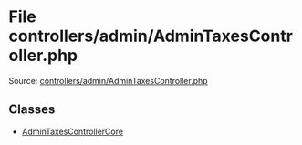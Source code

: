 File controllers/admin/AdminTaxesController.php
=========

Source: [controllers/admin/AdminTaxesController.php](https://github.com/PrestaShop/PrestaShop/blob/1.5.1.0/controllers/admin/AdminTaxesController.php)


Classes
-------

* [AdminTaxesControllerCore](class.AdminTaxesControllerCore.md)

